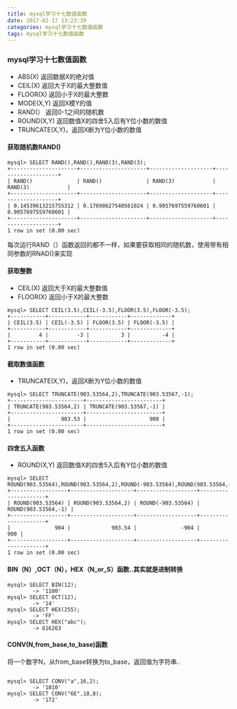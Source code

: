 ```yaml
---
title: mysql学习十七数值函数
date: 2017-02-17 13:23:39
categories: mysql学习十七数值函数
tags: mysql学习十七数值函数
---
```

### mysql学习十七数值函数

* ABS(X) 返回数据X的绝对值
* CEIL(X) 返回大于X的最大整数值
* FLOOR(X) 返回小于X的最大整数
* MODE(X,Y) 返回X模Y的值
* RAND(） 返回0-1之间的随机数
* ROUND(X,Y) 返回数值X的四舍5入后有Y位小数的数值
* TRUNCATE(X,Y)，返回X断为Y位小数的数值

#### 获取随机数RAND()
```
mysql> SELECT RAND(),RAND(),RAND(3),RAND(3);
+---------------------+---------------------+--------------------+--------------------+
| RAND()              | RAND()              | RAND(3)            | RAND(3)            |
+---------------------+---------------------+--------------------+--------------------+
| 0.14539613215755312 | 0.17698627540561024 | 0.9057697559760601 | 0.9057697559760601 |
+---------------------+---------------------+--------------------+--------------------+
1 row in set (0.00 sec)
```
每次运行RAND（）函数返回的都不一样，如果要获取相同的随机数，使用带有相同参数的RNAD()来实现


#### 获取整数
* CEIL(X) 返回大于X的最大整数值
* FLOOR(X) 返回小于X的最大整数
```
mysql> SELECT CEIL(3.5),CEIL(-3.5),FLOOR(3.5),FLOOR(-3.5);
+-----------+------------+------------+-------------+
| CEIL(3.5) | CEIL(-3.5) | FLOOR(3.5) | FLOOR(-3.5) |
+-----------+------------+------------+-------------+
|         4 |         -3 |          3 |          -4 |
+-----------+------------+------------+-------------+
1 row in set (0.00 sec)
```

#### 截取数值函数

* TRUNCATE(X,Y)，返回X断为Y位小数的数值

```
mysql> SELECT TRUNCATE(903.53564,2),TRUNCATE(903.53567,-1);
+-----------------------+------------------------+
| TRUNCATE(903.53564,2) | TRUNCATE(903.53567,-1) |
+-----------------------+------------------------+
|                903.53 |                    900 |
+-----------------------+------------------------+
1 row in set (0.00 sec)
```

#### 四舍五入函数
* ROUND(X,Y) 返回数值X的四舍5入后有Y位小数的数值

```
mysql> SELECT ROUND(903.53564),ROUND(903.53564,2),ROUND(-903.53564),ROUND(903.53564,-1);
+------------------+--------------------+-------------------+---------------------+
| ROUND(903.53564) | ROUND(903.53564,2) | ROUND(-903.53564) | ROUND(903.53564,-1) |
+------------------+--------------------+-------------------+---------------------+
|              904 |             903.54 |              -904 |                 900 |
+------------------+--------------------+-------------------+---------------------+
1 row in set (0.00 sec)
```

#### BIN（N）,OCT（N），HEX（N_or_S）函数..其实就是进制转换
```
mysql> SELECT BIN(12);
        -> '1100'
mysql> SELECT OCT(12);
        -> '14'
mysql> SELECT HEX(255);
        -> 'FF'
mysql> SELECT HEX("abc");
        -> 616263
```

#### CONV(N,from_base,to_base)函数

将一个数字N，从from_base转换为to_base，返回值为字符串..

```

mysql> SELECT CONV("a",16,2);
        -> '1010'
mysql> SELECT CONV("6E",18,8);
        -> '172'
```